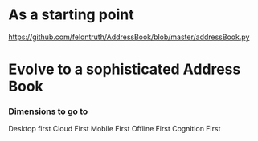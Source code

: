 # As a starting point

https://github.com/felontruth/AddressBook/blob/master/addressBook.py 

# Evolve to a sophisticated Address Book

### Dimensions to go to

Desktop first
Cloud First
Mobile First
Offline First
Cognition First


